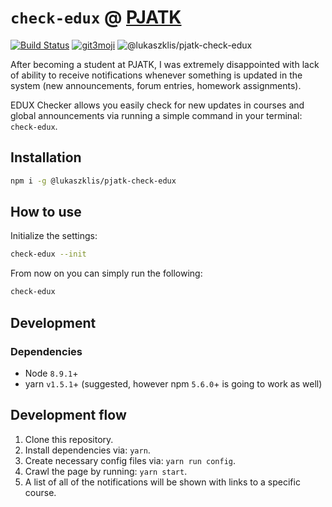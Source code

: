 # `check-edux` @ [PJATK](http://www.pja.edu.pl)

[![Build Status](https://travis-ci.org/lukaszklis/pjatk-check-edux.svg?branch=master)](https://travis-ci.org/lukaszklis/pjatk-check-edux) [![git3moji](https://img.shields.io/badge/git3moji-%E2%9A%A1%EF%B8%8F%F0%9F%90%9B%F0%9F%93%BA%F0%9F%91%AE%F0%9F%94%A4-fffad8.svg?style=flat-square)](https://robinpokorny.github.io/git3moji/) ![@lukaszklis/pjatk-check-edux](https://img.shields.io/npm/v/@lukaszklis/pjatk-check-edux.svg)


After becoming a student at PJATK, I was extremely disappointed with lack of ability to receive notifications whenever
something is updated in the system (new announcements, forum entries, homework assignments).

EDUX Checker allows you easily check for new updates in courses and global announcements via running a simple command
in your terminal: `check-edux`.

## Installation

```bash
npm i -g @lukaszklis/pjatk-check-edux
```

## How to use

Initialize the settings:

```bash
check-edux --init
```

From now on you can simply run the following:

```bash
check-edux
```

## Development

### Dependencies

* Node `8.9.1`+
* yarn `v1.5.1`+ (suggested, however npm `5.6.0`+ is going to work as well)

## Development flow

1. Clone this repository.
1. Install dependencies via: `yarn`.
1. Create necessary config files via: `yarn run config`.
1. Crawl the page by running: `yarn start`.
1. A list of all of the notifications will be shown with links to a specific course.
